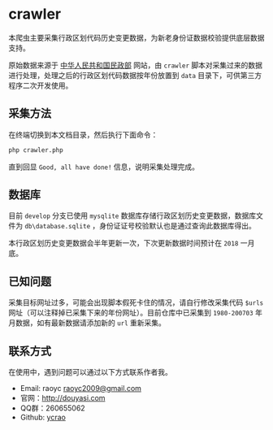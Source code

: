 # crawler

本爬虫主要采集行政区划代码历史变更数据，为新老身份证数据校验提供底层数据支持。

原始数据来源于 [中华人民共和国民政部](http://www.mca.gov.cn/) 网站，由 `crawler` 脚本对采集过来的数据进行处理，处理之后的行政区划代码数据按年份放置到 `data` 目录下，可供第三方程序二次开发使用。

## 采集方法

在终端切换到本文档目录，然后执行下面命令：

```bash
php crawler.php
```

直到回显 `Good, all have done!` 信息，说明采集处理完成。

## 数据库

目前 `develop` 分支已使用 `mysqlite` 数据库存储行政区划历史变更数据，数据库文件为 `db\database.sqlite` ，身份证证号校验默认也是通过查询此数据库得出。

本行政区划历史变更数据会半年更新一次，下次更新数据时间预计在 `2018` 一月底。

## 已知问题

采集目标网址过多，可能会出现脚本假死卡住的情况，请自行修改采集代码 `$urls` 网址（可以注释掉已采集下来的年份网址）。目前仓库中已采集到 `1980-200703` 年月数据，如有最新数据请添加新的 `url` 重新采集。

## 联系方式

在使用中，遇到问题可以通过以下方式联系作者我。

- Email: raoyc <raoyc2009@gmail.com>
- 官网：http://douyasi.com
- QQ群：260655062
- Github: [ycrao](https://github.com/ycrao)



